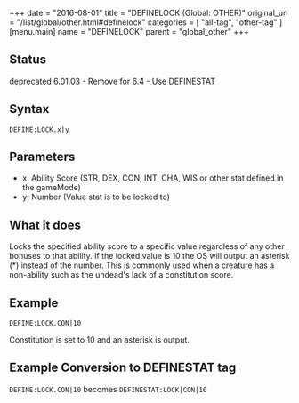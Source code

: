 +++
date = "2016-08-01"
title = "DEFINELOCK (Global: OTHER)"
original_url = "/list/global/other.html#definelock"
categories = [ "all-tag", "other-tag" ]
[menu.main]
    name = "DEFINELOCK"
    parent = "global_other"
+++

## Status

deprecated 6.01.03 - Remove for 6.4 - Use DEFINESTAT

## Syntax

`DEFINE:LOCK.x|y`

## Parameters

-   x: Ability Score (STR, DEX, CON, INT, CHA, WIS or
    other stat defined in the gameMode)
-   y: Number (Value stat is to be locked to)



What it does
------------

Locks the specified ability score to a specific value regardless of any
other bonuses to that ability. If the locked value is 10 the OS will
output an asterisk (\*) instead of the number. This is commonly used
when a creature has a non-ability such as the undead's lack of a
constitution score.

Example
-------

`DEFINE:LOCK.CON|10`

Constitution is set to 10 and an asterisk is output.

Example Conversion to DEFINESTAT tag
------------------------------------

`DEFINE:LOCK.CON|10` becomes `DEFINESTAT:LOCK|CON|10`

